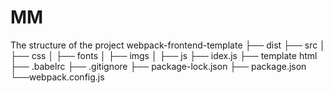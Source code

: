 # MM
The structure of the project
webpack-frontend-template
├── dist
├── src
│   ├── css
│   ├── fonts
│   ├── imgs
│   ├── js
├── idex.js
├── template html
├── .babelrc
├── .gitignore
├── package-lock.json
├── package.json
└──webpack.config.js
